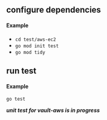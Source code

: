 ## configure dependencies

#### Example
- `cd test/aws-ec2`
- `go mod init test`
- `go mod tidy`

## run test

#### Example
`go test`

***unit test for vault-aws is in progress***